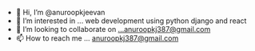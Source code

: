 - 👋 Hi, I’m @anuroopkjeevan
- 👀 I’m interested in ... web development using python django and react
- 💞️ I’m looking to collaborate on ...anuroopkj387@gmail.com
- 📫 How to reach me ... anuroopkj387@gmail.com

<!---
anuroopkjeevan/anuroopkjeevan is a ✨ special ✨ repository because its `README.md` (this file) appears on your GitHub profile.
You can click the Preview link to take a look at your changes.
--->
